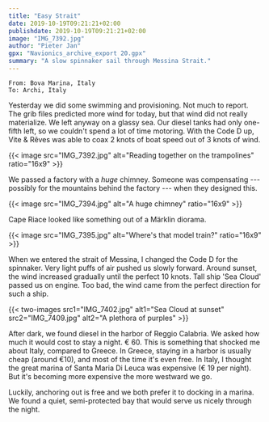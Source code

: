 ```yaml
---
title: "Easy Strait"
date: 2019-10-19T09:21:21+02:00
publishdate: 2019-10-19T09:21:21+02:00
image: "IMG_7392.jpg"
author: "Pieter Jan"
gpx: "Navionics_archive_export 20.gpx"
summary: "A slow spinnaker sail through Messina Strait."
---
```


`From: Bova Marina, Italy`<br/>
`To: Archi, Italy`

Yesterday we did some swimming and provisioning. Not much to report. The grib files predicted more wind for today, but that wind did not really materialize. We left anyway on a glassy sea. Our diesel tanks had only one-fifth left, so we couldn't spend a lot of time motoring.
With the Code D up, Vite & Rêves was able to coax 2 knots of boat speed out of 3 knots of wind.

{{< image src="IMG_7392.jpg" alt="Reading together on the trampolines" ratio="16x9" >}}

We passed a factory with a _huge_ chimney. Someone was compensating --- possibly for the mountains behind the factory --- when they designed this.

{{< image src="IMG_7394.jpg" alt="A huge chimney" ratio="16x9" >}}

Cape Riace looked like something out of a Märklin diorama.

{{< image src="IMG_7395.jpg" alt="Where's that model train?" ratio="16x9" >}}

When we entered the strait of Messina, I changed the Code D for the spinnaker. Very light puffs of air pushed us slowly forward. Around sunset, the wind increased gradually until the perfect 10 knots. Tall ship 'Sea Cloud' passed us on engine. Too bad, the wind came from the perfect direction for such a ship.

{{< two-images src1="IMG_7402.jpg" alt1="Sea Cloud at sunset" src2="IMG_7409.jpg" alt2="A plethora of purples" >}}

After dark, we found diesel in the harbor of Reggio Calabria. We asked how much it would cost to stay a night. € 60. This is something that shocked me about Italy, compared to Greece. In Greece, staying in a harbor is usually cheap (around €10), and most of the time it's even free. In Italy, I thought the great marina of Santa Maria Di Leuca was expensive (€ 19 per night). But it's becoming more expensive the more westward we go.

Luckily, anchoring out is free and we both prefer it to docking in a marina. We found a quiet, semi-protected bay that would serve us nicely through the night.
